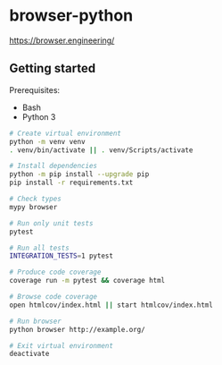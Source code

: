 # browser-python

https://browser.engineering/

## Getting started

Prerequisites:

- Bash
- Python 3

```bash
# Create virtual environment
python -m venv venv
. venv/bin/activate || . venv/Scripts/activate

# Install dependencies
python -m pip install --upgrade pip
pip install -r requirements.txt

# Check types
mypy browser

# Run only unit tests
pytest

# Run all tests
INTEGRATION_TESTS=1 pytest

# Produce code coverage
coverage run -m pytest && coverage html

# Browse code coverage
open htmlcov/index.html || start htmlcov/index.html

# Run browser
python browser http://example.org/

# Exit virtual environment
deactivate
```